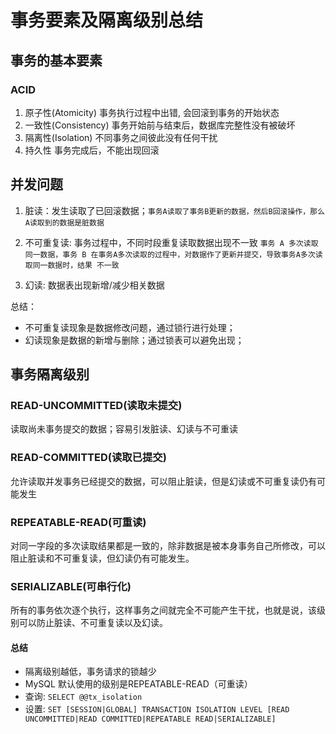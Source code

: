 # 事务要素及隔离级别总结

## 事务的基本要素

### ACID

1. 原子性(Atomicity) 事务执行过程中出错, 会回滚到事务的开始状态
2. 一致性(Consistency) 事务开始前与结束后，数据库完整性没有被破坏
3. 隔离性(Isolation) 不同事务之间彼此没有任何干扰
4. 持久性 事务完成后，不能出现回滚

## 并发问题

1. 脏读：发生读取了已回滚数据；`事务A读取了事务B更新的数据，然后B回滚操作，那么A读取到的数据是脏数据`

2. 不可重复读: 事务过程中，不同时段重复读取数据出现不一致 `事务 A 多次读取同一数据，事务 B 在事务A多次读取的过程中，对数据作了更新并提交，导致事务A多次读取同一数据时，结果 不一致`

3. 幻读: 数据表出现新增/减少相关数据

总结：
- 不可重复读现象是数据修改问题，通过锁行进行处理；
- 幻读现象是数据的新增与删除；通过锁表可以避免出现；

## 事务隔离级别

### READ-UNCOMMITTED(读取未提交)

读取尚未事务提交的数据；容易引发脏读、幻读与不可重读

### READ-COMMITTED(读取已提交)

允许读取并发事务已经提交的数据，可以阻止脏读，但是幻读或不可重复读仍有可能发生

### REPEATABLE-READ(可重读)

对同一字段的多次读取结果都是一致的，除非数据是被本身事务自己所修改，可以阻止脏读和不可重复读，但幻读仍有可能发生。

### SERIALIZABLE(可串行化)

所有的事务依次逐个执行，这样事务之间就完全不可能产生干扰，也就是说，该级别可以防止脏读、不可重复读以及幻读。

#### 总结
- 隔离级别越低，事务请求的锁越少
- MySQL 默认使用的级别是REPEATABLE-READ（可重读）
- 查询: `SELECT @@tx_isolation`
- 设置: 
`SET [SESSION|GLOBAL] TRANSACTION ISOLATION LEVEL [READ UNCOMMITTED|READ COMMITTED|REPEATABLE READ|SERIALIZABLE]`
